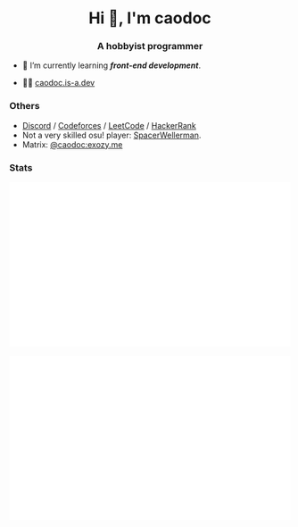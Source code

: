 <h1 align="center"> Hi 👋, I'm caodoc </h1>
<h3 align="center"> A hobbyist programmer </h3>

- 🌱 I’m currently learning ***front-end development***.

- 🧑‍💻 [caodoc.is-a.dev](https://caodoc.is-a.dev)

<h3 align="left"> Others </h3>

- [Discord](https://discord.com/users/800173074166710282) / [Codeforces](https://codeforces.com/profile/caodoc) / [LeetCode](https://leetcode.com/u/caodoc/) / [HackerRank](https://www.hackerrank.com/profile/caodoc)
- Not a very skilled osu! player: [SpacerWellerman](https://osu.ppy.sh/users/21126929).
- Matrix: [@caodoc:exozy.me]()

<h3 align="left"> Stats </h3>

![](https://raw.githubusercontent.com/caodoc/github-stats/master/generated/overview.svg#gh-dark-mode-only)

![](https://raw.githubusercontent.com/caodoc/github-stats/master/generated/languages.svg#gh-dark-mode-only)